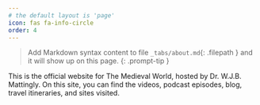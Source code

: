 ```yaml
---
# the default layout is 'page'
icon: fas fa-info-circle
order: 4
---
```


> Add Markdown syntax content to file `_tabs/about.md`{: .filepath } and it will show up on this page.
{: .prompt-tip }

This is the official website for The Medieval World, hosted by Dr. W.J.B. Mattingly. On this site, you can find the videos, podcast episodes, blog, travel itineraries, and sites visited.